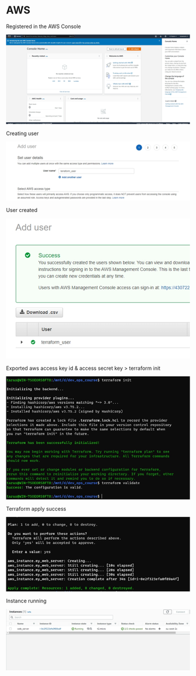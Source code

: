 # AWS

Registered in the AWS Console

![aws](screenshots/aws.jpg)

Creating user

![aws](screenshots/create_user.jpg)

User created

![aws](screenshots/user_created.jpg)

Exported aws access key id & access secret key > terraform init

![aws](screenshots/t_i.jpg)

Terraform apply success

![aws](screenshots/t_apply_success.jpg)

Instance running

![aws](screenshots/instance_running.jpg)

